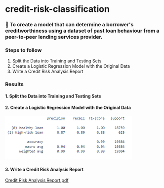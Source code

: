 # credit-risk-classification

### 	To create a model that can determine a borrower's creditworthiness using a dataset of past loan behaviour from a peer-to-peer lending services provider.

### Steps to follow 
  1. Split the Data into Training and Testing Sets
  2. Create a Logistic Regression Model with the Original Data
  3. Write a Credit Risk Analysis Report
  
### Results
#### 1. Split the Data into Training and Testing Sets
#### 2. Create a Logistic Regression Model with the Original Data
![](https://github.com/athirareji321/credit-risk-classification/blob/main/README_Images/1.png)
#### 3. Write a Credit Risk Analysis Report
[Credit Risk Analysis Report.pdf](https://github.com/athirareji321/credit-risk-classification/blob/main/Credit%20Risk%20Analysis%20Report.pdf)

